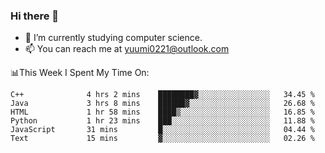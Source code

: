 ### Hi there 👋

- 📕 I’m currently studying computer science.
- 📫 You can reach me at yuumi0221@outlook.com


📊This Week I Spent My Time On:
<!--START_SECTION:waka-->

```text
C++              4 hrs 2 mins    ████████▓░░░░░░░░░░░░░░░░   34.45 %
Java             3 hrs 8 mins    ██████▓░░░░░░░░░░░░░░░░░░   26.68 %
HTML             1 hr 58 mins    ████▒░░░░░░░░░░░░░░░░░░░░   16.85 %
Python           1 hr 23 mins    ███░░░░░░░░░░░░░░░░░░░░░░   11.88 %
JavaScript       31 mins         █░░░░░░░░░░░░░░░░░░░░░░░░   04.44 %
Text             15 mins         ▓░░░░░░░░░░░░░░░░░░░░░░░░   02.26 %
```

<!--END_SECTION:waka-->

<!--
**Yuumi0221/Yuumi0221** is a ✨ _special_ ✨ repository because its `README.md` (this file) appears on your GitHub profile.

Here are some ideas to get you started:

- 🔭 I’m currently working on ...
- 🌱 I’m currently learning ...
- 👯 I’m looking to collaborate on ...
- 🤔 I’m looking for help with ...
- 💬 Ask me about ...
- 📫 How to reach me: ...
- 😄 Pronouns: ...
- ⚡ Fun fact: ...
-->
